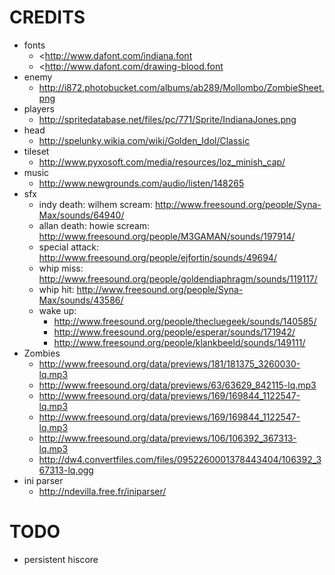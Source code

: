 # CREDITS

* fonts
    * <http://www.dafont.com/indiana.font
    * <http://www.dafont.com/drawing-blood.font
* enemy
    * <http://i872.photobucket.com/albums/ab289/Mollombo/ZombieSheet.png>
* players
    * <http://spritedatabase.net/files/pc/771/Sprite/IndianaJones.png>
* head
    * <http://spelunky.wikia.com/wiki/Golden_Idol/Classic>
* tileset
    * <http://www.pyxosoft.com/media/resources/loz_minish_cap/>
* music
    * http://www.newgrounds.com/audio/listen/148265
* sfx
    * indy death: wilhem scream: <http://www.freesound.org/people/Syna-Max/sounds/64940/>
    * allan death: howie scream: <http://www.freesound.org/people/M3GAMAN/sounds/197914/>
    * special attack: <http://www.freesound.org/people/ejfortin/sounds/49694/>
    * whip miss: <http://www.freesound.org/people/goldendiaphragm/sounds/119117/>
    * whip hit: <http://www.freesound.org/people/Syna-Max/sounds/43586/>
	* wake up:
	    * <http://www.freesound.org/people/thecluegeek/sounds/140585/>
		* <http://www.freesound.org/people/esperar/sounds/171942/>
		* <http://www.freesound.org/people/klankbeeld/sounds/149111/>
* Zombies
	* <http://www.freesound.org/data/previews/181/181375_3260030-lq.mp3>
	* <http://www.freesound.org/data/previews/63/63629_842115-lq.mp3>
	* <http://www.freesound.org/data/previews/169/169844_1122547-lq.mp3>
	* <http://www.freesound.org/data/previews/169/169844_1122547-lq.mp3>
	* <http://www.freesound.org/data/previews/106/106392_367313-lq.mp3>
	* <http://dw4.convertfiles.com/files/0952260001378443404/106392_367313-lq.ogg>
* ini parser
    * <http://ndevilla.free.fr/iniparser/>

# TODO

* persistent hiscore


